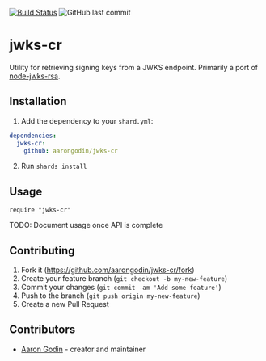 [![Build Status](https://travis-ci.org/aarongodin/jwks-cr.svg?branch=master)](https://travis-ci.org/aarongodin/jwks-cr)
![GitHub last commit](https://img.shields.io/github/last-commit/aarongodin/jwks-cr?style=flat-square)

# jwks-cr

Utility for retrieving signing keys from a JWKS endpoint. Primarily a port of [node-jwks-rsa](https://github.com/auth0/node-jwks-rsa).

## Installation

1. Add the dependency to your `shard.yml`:

```yaml
dependencies:
  jwks-cr:
    github: aarongodin/jwks-cr
```

2. Run `shards install`

## Usage

```crystal
require "jwks-cr"
```

TODO: Document usage once API is complete

## Contributing

1. Fork it (<https://github.com/aarongodin/jwks-cr/fork>)
2. Create your feature branch (`git checkout -b my-new-feature`)
3. Commit your changes (`git commit -am 'Add some feature'`)
4. Push to the branch (`git push origin my-new-feature`)
5. Create a new Pull Request

## Contributors

- [Aaron Godin](https://github.com/aarongodin) - creator and maintainer
